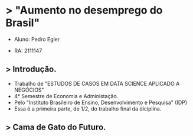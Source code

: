 # > "Aumento no desemprego do Brasil"

- Aluno: Pedro Egler

- RA: 2111147

## > Introdução.

- Trabalho de "ESTUDOS DE CASOS EM DATA SCIENCE APLICADO A NEGÓCIOS"
- 4° Semestre de Economia e Administação.
- Pelo "Instituto Brasileiro de Ensino, Desenvolvimento e Pesquisa" (IDP)
- Essa é a primeira parte, de 1/2, do trabalho final da diciplina.

## > Cama de Gato do Futuro.

